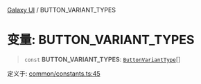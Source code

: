 [Galaxy UI](../index.md) / BUTTON\_VARIANT\_TYPES

# 变量: BUTTON\_VARIANT\_TYPES

> `const` **BUTTON\_VARIANT\_TYPES**: [`ButtonVariantType`](../type-aliases/ButtonVariantType.md)[]

定义于: [common/constants.ts:45](https://github.com/zhengxs2018/galaxy-vue/blob/8e5a3fb68b3f76d6c1ebad5eeee34606ff2e7045/packages/galaxy-ui/src/common/constants.ts#L45)
